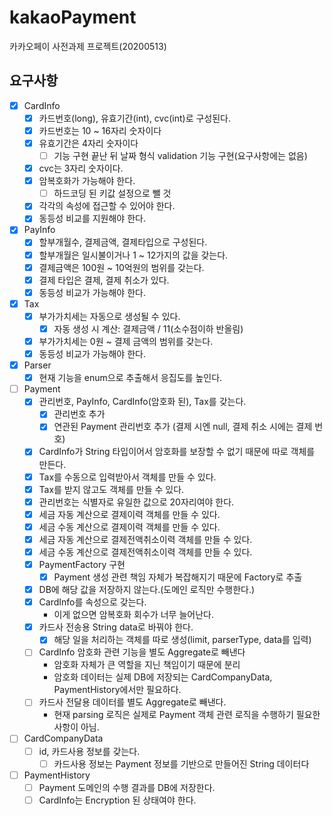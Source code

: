 # kakaoPayment
카카오페이 사전과제 프로젝트(20200513)

## 요구사항
- [X] CardInfo
    - [X] 카드번호(long), 유효기간(int), cvc(int)로 구성된다.
    - [X] 카드번호는 10 ~ 16자리 숫자이다
    - [X] 유효기간은 4자리 숫자이다
        - [ ] 기능 구현 끝난 뒤 날짜 형식 validation 기능 구현(요구사항에는 없음)
    - [X] cvc는 3자리 숫자이다.
    - [X] 암복호화가 가능해야 한다.
        - [ ] 하드코딩 된 키값 설정으로 뺄 것
    - [X] 각각의 속성에 접근할 수 있어야 한다.
    - [X] 동등성 비교를 지원해야 한다.

- [X] PayInfo
    - [X] 할부개월수, 결제금액, 결제타입으로 구성된다.
    - [X] 할부개월은 일시불이거나 1 ~ 12가지의 값을 갖는다.
    - [X] 결제금액은 100원 ~ 10억원의 범위를 갖는다.
    - [X] 결제 타입은 결제, 결제 취소가 있다.
    - [X] 동등성 비교가 가능해야 한다.
    
- [X] Tax
    - [X] 부가가치세는 자동으로 생성될 수 있다.
        - [X] 자동 생성 시 계산: 결제금액 / 11(소수점이하 반올림)
    - [X] 부가가치세는 0원 ~ 결제 금액의 범위를 갖는다.
    - [X] 동등성 비교가 가능해야 한다.

- [X] Parser
    - [X] 현재 기능을 enum으로 추출해서 응집도를 높인다.

- [ ] Payment
    - [X] 관리번호, PayInfo, CardInfo(암호화 된), Tax를 갖는다.
        - [X] 관리번호 추가
        - [X] 연관된 Payment 관리번호 추가 (결제 시엔 null, 결제 취소 시에는 결제 번호)
    - [X] CardInfo가 String 타입이어서 암호화를 보장할 수 없기 때문에 따로 객체를 만든다.
    - [X] Tax를 수동으로 입력받아서 객체를 만들 수 있다.
    - [X] Tax를 받지 않고도 객체를 만들 수 있다.
    - [X] 관리번호는 식별자로 유일한 값으로 20자리여야 한다.
    - [X] 세금 자동 계산으로 결제이력 객체를 만들 수 있다.
    - [X] 세금 수동 계산으로 결제이력 객체를 만들 수 있다.
    - [X] 세금 자동 계산으로 결제전액취소이력 객체를 만들 수 있다.
    - [X] 세금 수동 계산으로 결제전액취소이력 객체를 만들 수 있다.
    - [X] PaymentFactory 구현
        - [X] Payment 생성 관련 책임 자체가 복잡해지기 때문에 Factory로 추출
    - [X] DB에 해당 값을 저장하지 않는다.(도메인 로직만 수행한다.)
    - [X] CardInfo를 속성으로 갖는다.
        - 이게 없으면 암복호화 회수가 너무 늘어난다.
    - [X] 카드사 전송용 String data로 바꿔야 한다.
        - [X] 해당 일을 처리하는 객체를 따로 생성(limit, parserType, data를 입력)
    - [ ] CardInfo 암호화 관련 기능을 별도 Aggregate로 빼낸다
        - 암호화 자체가 큰 역할을 지닌 책임이기 때문에 분리
        - 암호화 데이터는 실제 DB에 저장되는 CardCompanyData, PaymentHistory에서만 필요하다.
    - [ ] 카드사 전달용 데이터를 별도 Aggregate로 빼낸다.
        - 현재 parsing 로직은 실제로 Payment 객체 관련 로직을 수행하기 필요한 사항이 아님. 
                
- [ ] CardCompanyData
    - [ ] id, 카드사용 정보를 갖는다.
        - [ ] 카드사용 정보는 Payment 정보를 기반으로 만들어진 String 데이터다

- [ ] PaymentHistory
    - [ ] Payment 도메인의 수행 결과를 DB에 저장한다.
    - [ ] CardInfo는 Encryption 된 상태여야 한다.
